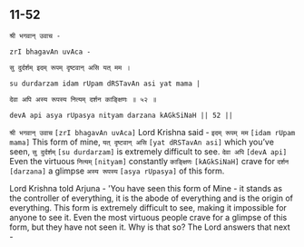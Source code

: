## 11-52


```shloka-sa
श्री भगवान् उवाच -
```
```shloka-sa-hk
zrI bhagavAn uvAca -
```
```shloka-sa
सु दुर्दर्शम् इदम् रूपम् दृष्टवान् असि यत् मम ।
```
```shloka-sa-hk
su durdarzam idam rUpam dRSTavAn asi yat mama |
```
```shloka-sa
देवा अपि अस्य रूपस्य नित्यम् दर्शन काङ्क्षिणः ॥ ५२ ॥
```
```shloka-sa-hk
devA api asya rUpasya nityam darzana kAGkSiNaH || 52 ||
```

`श्री भगवान् उवाच` `[zrI bhagavAn uvAca]` Lord Krishna said - `इदम् रूपम् मम` `[idam rUpam mama]` This form of mine, `यत् दृष्टवान् असि` `[yat dRSTavAn asi]` which you’ve seen, `सु दुर्दर्शम्` `[su durdarzam]` is extremely difficult to see. `देवा अपि` `[devA api]` Even the virtuous `नित्यम्` `[nityam]` constantly `काङ्क्षिणः` `[kAGkSiNaH]` crave for `दर्शन` `[darzana]` a glimpse `अस्य रूपस्य` `[asya rUpasya]` of this form.

Lord Krishna told Arjuna - 'You have seen this form of Mine - it stands as the controller of everything, it is the abode of everything and is the origin of everything. This form is extremely difficult to see, making it impossible for anyone to see it. Even the most virtuous people crave for a glimpse of this form, but they have not seen it.
Why is that so? The Lord answers that next -

